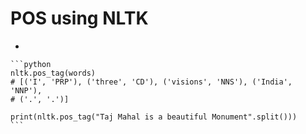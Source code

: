 # POS using NLTK

*

    ```python
    nltk.pos_tag(words)
    # [('I', 'PRP'), ('three', 'CD'), ('visions', 'NNS'), ('India', 'NNP'), 
    # ('.', '.')]

    print(nltk.pos_tag("Taj Mahal is a beautiful Monument".split()))
    ```

